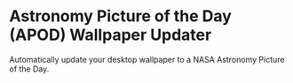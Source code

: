 # Astronomy Picture of the Day (APOD) Wallpaper Updater

Automatically update your desktop wallpaper to a NASA Astronomy Picture of the Day.
